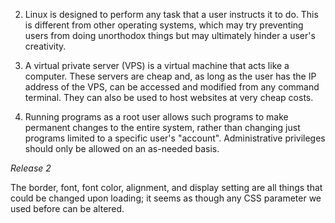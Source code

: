 2. Linux is designed to perform any task that a user instructs it to do. This is different from other operating systems, which may try preventing users from doing unorthodox things but may ultimately hinder a user's creativity.

3. A virtual private server (VPS) is a virtual machine that acts like a computer. These servers are cheap and, as long as the user has the IP address of the VPS, can be accessed and modified from any command terminal. They can also be used to host websites at very cheap costs.

4. Running programs as a root user allows such programs to make permanent changes to the entire system, rather than changing just programs limited to a specific user's "account". Administrative privileges should only be allowed on an as-needed basis.

*Release 2*

The border, font, font color, alignment, and display setting are all things that could be changed upon loading; it seems as though any CSS parameter we used before can be altered.